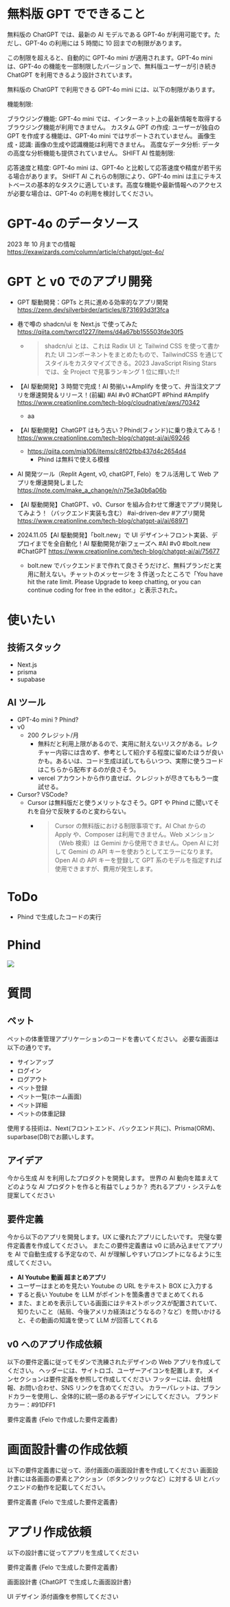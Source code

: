# 無料版 GPT でできること

無料版の ChatGPT では、最新の AI モデルである GPT-4o が利用可能です。ただし、GPT-4o の利用には 5 時間に 10 回までの制限があります。

この制限を超えると、自動的に GPT-4o mini が適用されます。GPT-4o mini は、GPT-4o の機能を一部制限したバージョンで、無料版ユーザーが引き続き ChatGPT を利用できるよう設計されています。

無料版の ChatGPT で利用できる GPT-4o mini には、以下の制限があります。

機能制限:

ブラウジング機能: GPT-4o mini では、インターネット上の最新情報を取得するブラウジング機能が利用できません。
カスタム GPT の作成: ユーザーが独自の GPT を作成する機能は、GPT-4o mini ではサポートされていません。
画像生成・認識: 画像の生成や認識機能は利用できません。
高度なデータ分析: データの高度な分析機能も提供されていません。
SHIFT AI
性能制限:

応答速度と精度: GPT-4o mini は、GPT-4o と比較して応答速度や精度が若干劣る場合があります。
SHIFT AI
これらの制限により、GPT-4o mini は主にテキストベースの基本的なタスクに適しています。高度な機能や最新情報へのアクセスが必要な場合は、GPT-4o の利用を検討してください。

# GPT-4o のデータソース

2023 年 10 月までの情報
https://exawizards.com/column/article/chatgpt/gpt-4o/

# GPT と v0 でのアプリ開発

- GPT 駆動開発：GPTs と共に進める効率的なアプリ開発
  https://zenn.dev/silverbirder/articles/8731693d3f3fca

- 巷で噂の shadcn/ui を Next.js で使ってみた
  https://qiita.com/twrcd1227/items/d4a67bb155503fde30f5

  - > shadcn/ui とは、これは Radix UI と Tailwind CSS を使って書かれた UI コンポーネントをまとめたもので、TailwindCSS を通じてスタイルをカスタマイズできる。2023 JavaScript Rising Stars では、全 Project で見事ランキング 1 位に輝いた!!

- 【AI 駆動開発】3 時間で完成！AI 勢揃い+Amplify を使って、弁当注文アプリを爆速開発＆リリース！(前編) #AI #v0 #ChatGPT #Phind #Amplify
  https://www.creationline.com/tech-blog/cloudnative/aws/70342

  - aa

- 【AI 駆動開発】ChatGPT はもう古い？Phind(フィンド)に乗り換えてみる！
  https://www.creationline.com/tech-blog/chatgpt-ai/ai/69246

  - https://qiita.com/mia106/items/c8f02fbb437d4c2654d4
    - Phind は無料で使える模様

- AI 開発ツール（Replit Agent, v0, chatGPT, Felo）をフル活用して Web アプリを爆速開発しました
  https://note.com/make_a_change/n/n75e3a0b6a06b

- 【AI 駆動開発】ChatGPT、v0、Cursor を組み合わせて爆速でアプリ開発してみよう！（バックエンド実装も含む） #ai-driven-dev #アプリ開発
  https://www.creationline.com/tech-blog/chatgpt-ai/ai/68971

- 2024.11.05【AI 駆動開発】「bolt.new」で UI デザイン＋フロント実装、デプロイまでを全自動化！AI 駆動開発が新フェーズへ #AI #v0 #bolt.new #ChatGPT
  https://www.creationline.com/tech-blog/chatgpt-ai/ai/75677
  - bolt.new でバックエンドまで作れて良さそうだけど、無料プランだと実用に耐えない。チャットのメッセージを 3 件送ったところで「You have hit the rate limit. Please Upgrade to keep chatting, or you can continue coding for free in the editor.」と表示された。

# 使いたい

## 技術スタック

- Next.js
- prisma
- supabase

## AI ツール

- GPT-4o mini ? Phind?
- v0
  - 200 クレジット/月
    - 無料だと利用上限があるので、実用に耐えないリスクがある。レクチャー内容には含めず、参考として紹介する程度に留めたほうが良いかも。あるいは、コード生成は試してもらいつつ、実際に使うコードはこちらから配布するのが良さそう。
    - vercel アカウントから作り直せば、クレジットが尽きてももう一度試せる。
- Cursor? VSCode?
  - Cursor は無料版だと使うメリットなさそう。GPT や Phind に聞いてそれを自分で反映するのと変わらない。
    - > Cursor の無料版における制限事項です。AI Chat からの Apply や、Composer は利用できません。Web メンション（Web 検索）は Gemini から使用できません。Open AI に対して Gemini の API キーを使おうとしてエラーになります。Open AI の API キーを登録して GPT 系のモデルを指定すれば使用できますが、費用が発生します。

# ToDo

- Phind で生成したコードの実行

# Phind

![](images/2024-11-23-16-44-36.png)

# 質問

## ペット

ペットの体重管理アプリケーションのコードを書いてください。
必要な画面は以下の通りです。

- サインアップ
- ログイン
- ログアウト
- ペット登録
- ペット一覧(ホーム画面)
- ペット詳細
- ペットの体重記録

使用する技術は、Next(フロントエンド、バックエンド共に)、Prisma(ORM)、suparbase(DB)でお願いします。

## アイデア

今から生成 AI を利用したプロダクトを開発します。
世界の AI 動向を踏まえてどのような AI プロダクトを作ると有益でしょうか？
売れるアプリ・システムを提案してください

## 要件定義

今から以下のアプリを開発します。UX に優れたアプリにしたいです。
完璧な要件定義書を作成してください。
またこの要件定義書は v0 に読み込ませてアプリを AI で自動生成する予定なので、AI が理解しやすいプロンプトになるように生成してください。

- **AI Youtube 動画 超まとめアプリ**
- ユーザーはまとめを見たい Youtube の URL をテキスト BOX に入力する
- すると長い Youtube を LLM がポイントを箇条書きでまとめてくれる
- また、まとめを表示している画面にはテキストボックスが配置されていて、知りたいこと（結局、今後アメリカ経済はどうなるの？など）を問いかけると、その動画の知識を使って LLM が回答してくれる

## v0 へのアプリ作成依頼

以下の要件定義に従ってモダンで洗練されたデザインの Web アプリを作成してください。
ヘッダーには、サイトロゴ、ユーザーアイコンを配置します。
メインセクションは要件定義を参照して作成してください
フッターには、会社情報、お問い合わせ、SNS リンクを含めてください。
カラーパレットは、ブランドカラーを使用し、全体的に統一感のあるデザインにしてください。
ブランドカラー：#91DFF1

要件定義書
{Felo で作成した要件定義書}

# 画面設計書の作成依頼

以下の要件定義書に従って、添付画面の画面設計書を作成してください
画面設計書には各画面の要素とアクション（ボタンクリックなど）に対する UI とバックエンドの動作を記載してください。

要件定義書
{Felo で生成した要件定義書}

# アプリ作成依頼

以下の設計書に従ってアプリを生成してください

要件定義書
{Felo で生成した要件定義書}

画面設計書
{ChatGPT で生成した画面設計書}

UI デザイン
添付画像を参照してください
